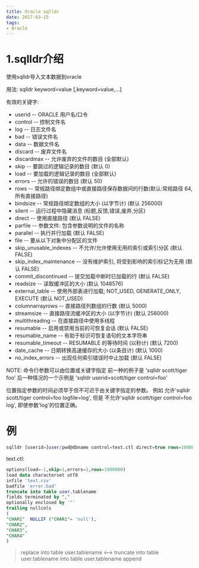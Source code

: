 ```yaml
---
title: Oracle sqlldr
date: 2017-03-15
tags:
- Oracle
---
```


# 1.sqlldr介绍

使用sqlldr导入文本数据到oracle

用法:
	sqlldr keyword=value [,keyword=value,...]

有效的关键字:

* userid -- ORACLE 用户名/口令
* control -- 控制文件名
* log -- 日志文件名
* bad -- 错误文件名
* data -- 数据文件名
* discard -- 废弃文件名
* discardmax -- 允许废弃的文件的数目 (全部默认)
* skip -- 要跳过的逻辑记录的数目 (默认 0)
* load -- 要加载的逻辑记录的数目 (全部默认)
* errors -- 允许的错误的数目 (默认 50)
* rows -- 常规路径绑定数组中或直接路径保存数据间的行数(默认:常规路径 64, 所有直接路径)
* bindsize -- 常规路径绑定数组的大小 (以字节计) (默认 256000)
* silent -- 运行过程中隐藏消息 (标题,反馈,错误,废弃,分区)
* direct -- 使用直接路径 (默认 FALSE)
* parfile -- 参数文件: 包含参数说明的文件的名称
* parallel -- 执行并行加载 (默认 FALSE)
* file -- 要从以下对象中分配区的文件
* skip_unusable_indexes -- 不允许/允许使用无用的索引或索引分区 (默认 FALSE)
* skip_index_maintenance -- 没有维护索引, 将受到影响的索引标记为无用 (默认 FALSE)
* commit_discontinued -- 提交加载中断时已加载的行 (默认 FALSE)
* readsize -- 读取缓冲区的大小 (默认 1048576)
* external_table -- 使用外部表进行加载; NOT_USED, GENERATE_ONLY, EXECUTE (默认 NOT_USED)
* columnarrayrows -- 直接路径列数组的行数 (默认 5000)
* streamsize -- 直接路径流缓冲区的大小 (以字节计) (默认 256000)
* multithreading -- 在直接路径中使用多线程
* resumable -- 启用或禁用当前的可恢复会话 (默认 FALSE)
* resumable_name -- 有助于标识可恢复语句的文本字符串
* resumable_timeout -- RESUMABLE 的等待时间 (以秒计) (默认 7200)
* date_cache -- 日期转换高速缓存的大小 (以条目计) (默认 1000)
* no_index_errors -- 出现任何索引错误时中止加载 (默认 FALSE)


NOTE: 命令行参数可以由位置或关键字指定
前一种的例子是
'sqlldr scott/tiger foo'
后一种情况的一个示例是
'sqlldr userid=scott/tiger control=foo'

位置指定参数的时间必须早于但不可迟于由关键字指定的参数。
例如
允许'sqlldr scott/tiger control=foo logfile=log',
但是
不允许'sqlldr scott/tiger control=foo log',
即使参数'log'的位置正确。

# 例

```sql
sqlldr [userid=]user/pwd@dbname control=text.ctl direct=true rows=1000000 discard=text.dsc log=text.log
```
text.ctl:
```sql
options(load=-1,skip=1,errors=1,rows=1000000)
load data characterset utf8
infile 'text.csv'
badfile 'error.bad'
truncate into table user.tablename
fields terminated by "," 
optionally enclosed by '"'
trailing nullcols
(
"CHAR1"  NULLIF ("CHAR1"= 'null'),
"CHAR2",
"CHAR3",
"CHAR4"
)
```

> replace into table user.tablename <--> truncate into table user.tablename
> into table user.tablename append